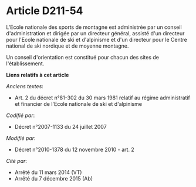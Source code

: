 # Article D211-54

L'Ecole nationale des sports de montagne est administrée par un conseil d'administration et dirigée par un directeur général,
assisté d'un directeur pour l'Ecole nationale de ski et d'alpinisme et d'un directeur pour le Centre national de ski nordique
et de moyenne montagne. 

Un conseil d'orientation est constitué pour chacun des sites de l'établissement.

**Liens relatifs à cet article**

_Anciens textes_:

  - Art. 2 du décret n°81-302 du 30 mars 1981 relatif au régime administratif et financier de l'Ecole nationale de ski et d'alpinisme

_Codifié par_:

  - Décret n°2007-1133 du 24 juillet 2007

_Modifié par_:

  - Décret n°2010-1378 du 12 novembre 2010 - art. 2

_Cité par_:

  - Arrêté du 11 mars 2014 (VT)
  - Arrêté du 7 décembre 2015 (Ab)
